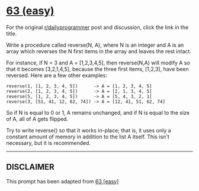 # [63 (easy)](https://www.reddit.com/r/dailyprogrammer/comments/uw14f/6112012_challenge_63_easy/)

For the original [r/dailyprogrammer](https://www.reddit.com/r/dailyprogrammer/) post and discussion, click the link in the title.

Write a procedure called reverse(N, A), where N is an integer and A is an array which reverses the N first items in the array and leaves the rest intact. 

For instance, if N = 3 and A = [1,2,3,4,5], then reverse(N,A) will modify A so that it becomes [3,2,1,4,5], because the three first items, [1,2,3], have been reversed. Here are a few other examples:


```
reverse(1, [1, 2, 3, 4, 5])      -> A = [1, 2, 3, 4, 5]
reverse(2, [1, 2, 3, 4, 5])      -> A = [2, 1, 3, 4, 5]
reverse(5, [1, 2, 3, 4, 5])      -> A = [5, 4, 3, 2, 1]
reverse(3, [51, 41, 12, 62, 74]) -> A = [12, 41, 51, 62, 74]
```
So if N is equal to 0 or 1, A remains unchanged, and if N is equal to the size of A, all of A gets flipped. 

Try to write reverse() so that it works in-place; that is, it uses only a constant amount of memory in addition to the list A itself. This isn't necessary, but it is recommended.


----
## **DISCLAIMER**
This prompt has been adapted from [63 [easy]](https://www.reddit.com/r/dailyprogrammer/comments/uw14f/6112012_challenge_63_easy/
)
